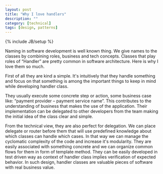 ```yaml
---
layout: post
title: "Why I love handlers"
description: ""
category: [technical]
tags: [design, patterns]
---
```

{% include JB/setup %}

Naming in software development is well known thing. We give names to the classes by combining roles, business and tech concepts. Classes that play roles of “Handler” are pretty common in software architecture. Here is why I love them so much.

First of all they are kind a simple. It's intuitively that they handle something and focus on that something is among the important things to keep in mind while developing handler class. 

They usually execute some concrete step or action, some business case like: “payment provider – payment service name”. This contributes to the understanding of business that makes the use of the application. Their implementation can be delegated to other developers from the team making the initial idea of the class clear and simple.

From the technical view, they are also perfect for delegation. We can place delegate or router before them that will use predefined knowledge about which classes can handle which cases. In that way we can manage the cyclomatic complexity of the code and increase it's modularity. They are easily associated with something concrete and we can organize common flows for them in form of template method. They can be easily developed in test driven way as context of handler class implies verification of expected behavior.  In such design, handler classes are valuable pieces of software with real business value. 